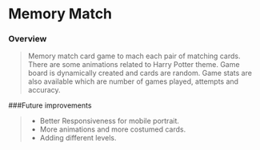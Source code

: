 # Memory Match
### Overview

> Memory match card game to mach each pair of matching cards. There are some animations related to Harry Potter theme.
Game board is dynamically created and cards are random. Game stats are also available which are number of games played, attempts and accuracy.


###Future improvements
> - Better Responsiveness for mobile portrait.
> - More animations and more costumed cards.
> - Adding different levels.
